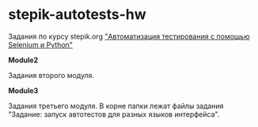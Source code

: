 # stepik-autotests-hw
Задания по курсу stepik.org ["Автоматизация тестирования с помощью Selenium и Python"](https://stepik.org/course/575)

**Module2**

Задания второго модуля.

**Module3**

Задания третьего модуля.
В корне папки лежат файлы задания "Задание: запуск автотестов для разных языков интерфейса".